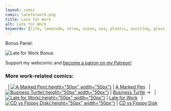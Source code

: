 ```yaml
---
layout: comic
comic: lateforwork.png
title: Late for Work
alt: Late for Work
keywords: [life, lemonade, straw, ocean, sea, plastic, exciting, glass, loop, crazy, death]
---
```


Bonus Panel:

![Late for Work Bonus](/images/lateforwork_bonus.png)


Support my webcomic and [become a patron on my Patreon!](https://www.patreon.com/lolnein)


### More work-related comics:

&nbsp; | [![A Marked Pen](/thumbs/amarkedpen.png){:height="50px" width="50px"}](https://lolnein.com/2019/05/16/amarkedpen/) | [A Marked Pen](https://lolnein.com/2019/05/16/amarkedpen/)
&nbsp; | [![Business Turtle](/thumbs/businessturtle.png){:height="50px" width="50px"}](https://lolnein.com/2019/05/23/businessturtle/) | [Business Turtle](https://lolnein.com/2019/05/23/businessturtle/)
&rarr; &nbsp; | [![Late for Work](/thumbs/lateforwork.png){:height="50px" width="50px"}](https://lolnein.com/2019/08/30/lateforwork/) | [Late for Work](https://lolnein.com/2019/08/30/lateforwork/)
&nbsp; | [![CD vs Floppy Disk](/thumbs/cdvsfloppydisk.png){:height="50px" width="50px"}](https://lolnein.com/2015/05/11/cdvsfloppydisk/) | [CD vs Floppy Disk](https://lolnein.com/2015/05/11/cdvsfloppydisk/)